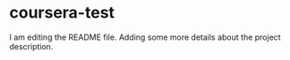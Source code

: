 # coursera-test
I am editing the README file. Adding some more details about the project description.

